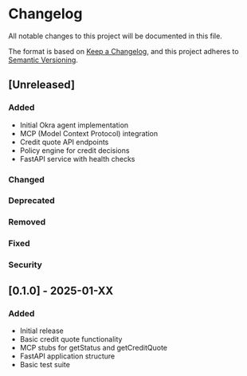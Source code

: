 # Changelog

All notable changes to this project will be documented in this file.

The format is based on [Keep a Changelog](https://keepachangelog.com/en/1.0.0/),
and this project adheres to [Semantic Versioning](https://semver.org/spec/v2.0.0.html).

## [Unreleased]

### Added
- Initial Okra agent implementation
- MCP (Model Context Protocol) integration
- Credit quote API endpoints
- Policy engine for credit decisions
- FastAPI service with health checks

### Changed

### Deprecated

### Removed

### Fixed

### Security

## [0.1.0] - 2025-01-XX

### Added
- Initial release
- Basic credit quote functionality
- MCP stubs for getStatus and getCreditQuote
- FastAPI application structure
- Basic test suite
